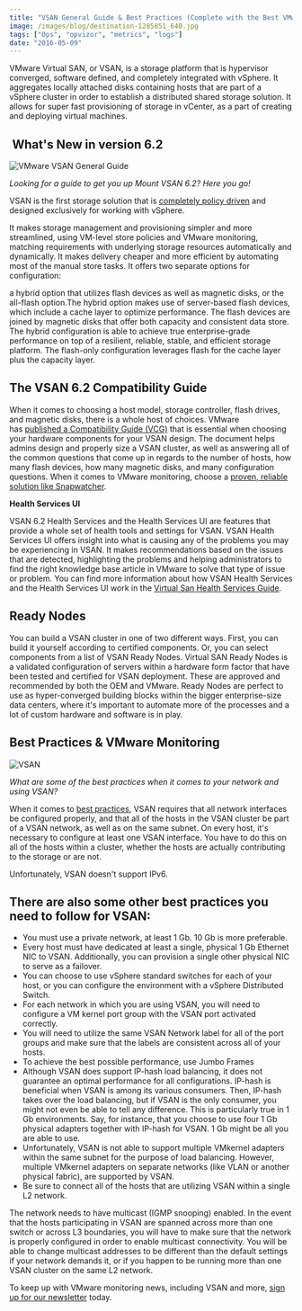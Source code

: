 ```yaml
---
title: "VSAN General Guide & Best Practices (Complete with the Best VMware Monitoring Solution)"
image: /images/blog/destination-1285851_640.jpg
tags: ["Ops", "opvizor", "metrics", "logs"]
date: "2016-05-09"
---
```


VMware Virtual SAN, or VSAN, is a storage platform that is hypervisor converged, software defined, and completely integrated with vSphere. It aggregates locally attached disks containing hosts that are part of a vSphere cluster in order to establish a distributed shared storage solution. It allows for super fast provisioning of storage in vCenter, as a part of creating and deploying virtual machines. 

##  **What's New in version 6.2**

![VMware VSAN General Guide](/images/blog/destination-1285851_640.jpg)

_Looking for a guide to get you up Mount VSAN 6.2? Here you go!_

VSAN is the first storage solution that is [completely policy driven](https://www.vmware.com/files/pdf/products/vsan/virtual-san-6.2-design-and-sizing-guide.pdf) and designed exclusively for working with vSphere. 

It makes storage management and provisioning simpler and more streamlined, using VM-level store policies and VMware monitoring, matching requirements with underlying storage resources automatically and dynamically. It makes delivery cheaper and more efficient by automating most of the manual store tasks. It offers two separate options for configuration: 

a hybrid option that utilizes flash devices as well as magnetic disks, or the all-flash option.The hybrid option makes use of server-based flash devices, which include a cache layer to optimize performance. The flash devices are joined by magnetic disks that offer both capacity and consistent data store. The hybrid configuration is able to achieve true enterprise-grade performance on top of a resilient, reliable, stable, and efficient storage platform. The flash-only configuration leverages flash for the cache layer plus the capacity layer. 

## **The VSAN 6.2 Compatibility Guide** 

When it comes to choosing a host model, storage controller, flash drives, and magnetic disks, there is a whole host of choices. VMware has [published a Compatibility Guide (VCG)](https://www.vmware.com/resources/compatibility/search.php?deviceCategory=vsan) that is essential when choosing your hardware components for your VSAN design. The document helps admins design and properly size a VSAN cluster, as well as answering all of the common questions that come up in regards to the number of hosts, how many flash devices, how many magnetic disks, and many configuration questions. When it comes to VMware monitoring, choose a [proven, reliable solution like Snapwatcher](https://mediashower.com/ce2/40967/3/177). 

**Health Services UI** 

VSAN 6.2 Health Services and the Health Services UI are features that provide a whole set of health tools and settings for VSAN. VSAN Health Services UI offers insight into what is causing any of the problems you may be experiencing in VSAN. It makes recommendations based on the issues that are detected, highlighting the problems and helping administrators to find the right knowledge base article in VMware to solve that type of issue or problem. You can find more information about how VSAN Health Services and the Health Services UI work in the [Virtual San Health Services Guide](http://www.vmware.com/files/pdf/products/vsan/VMW-GDL-VSAN-Health-Check.pdf). 

## **Ready Nodes** 

You can build a VSAN cluster in one of two different ways. First, you can build it yourself according to certified components. Or, you can select components from a list of VSAN Ready Nodes. Virtual SAN Ready Nodes is a validated configuration of servers within a hardware form factor that have been tested and certified for VSAN deployment. These are approved and recommended by both the OEM and VMware. Ready Nodes are perfect to use as hyper-converged building blocks within the bigger enterprise-size data centers, where it's important to automate more of the processes and a lot of custom hardware and software is in play. 

## **Best Practices & VMware Monitoring**

![VSAN](/images/blog/best-practice-1078383_640.jpg)

_What are some of the best practices when it comes to your network and using VSAN?_ 

When it comes to [best practices](https://pubs.vmware.com/vsphere-55/index.jsp?topic=%2Fcom.vmware.vsphere.storage.doc%2FGUID-8408319D-CA53-4241-A3E4-70057F70030F.html), VSAN requires that all network interfaces be configured properly, and that all of the hosts in the VSAN cluster be part of a VSAN network, as well as on the same subnet. On every host, it's necessary to configure at least one VSAN interface. You have to do this on all of the hosts within a cluster, whether the hosts are actually contributing to the storage or are not. 

Unfortunately, VSAN doesn't support IPv6.

## **There are also some other best practices you need to follow for VSAN:** 

- You must use a private network, at least 1 Gb. 10 Gb is more preferable.
- Every host must have dedicated at least a single, physical 1 Gb Ethernet NIC to VSAN. Additionally, you can provision a single other physical NIC to serve as a failover.
- You can choose to use vSphere standard switches for each of your host, or you can configure the environment with a vSphere Distributed Switch.
- For each network in which you are using VSAN, you will need to configure a VM kernel port group with the VSAN port activated correctly.
- You will need to utilize the same VSAN Network label for all of the port groups and make sure that the labels are consistent across all of your hosts.
- To achieve the best possible performance, use Jumbo Frames
- Although VSAN does support IP-hash load balancing, it does not guarantee an optimal performance for all configurations. IP-hash is beneficial when VSAN is among its various consumers. Then, IP-hash takes over the load balancing, but if VSAN is the only consumer, you might not even be able to tell any difference. This is particularly true in 1 Gb environments. Say, for instance, that you choose to use four 1 Gb physical adapters together with IP-hash for VSAN. 1 Gb might be all you are able to use.
- Unfortunately, VSAN is not able to support multiple VMkernel adapters within the same subnet for the purpose of load balancing. However, multiple VMkernel adapters on separate networks (like VLAN or another physical fabric), are supported by VSAN. 
- Be sure to connect all of the hosts that are utilizing VSAN within a single L2 network. 

The network needs to have multicast (IGMP snooping) enabled. In the event that the hosts participating in VSAN are spanned across more than one switch or across L3 boundaries, you will have to make sure that the network is properly configured in order to enable multicast connectivity. You will be able to change multicast addresses to be different than the default settings if your network demands it, or if you happen to be running more than one VSAN cluster on the same L2 network. 

To keep up with VMware monitoring news, including VSAN and more, [sign up for our newsletter](https://mediashower.com/ce2/40967/6/177) today.
